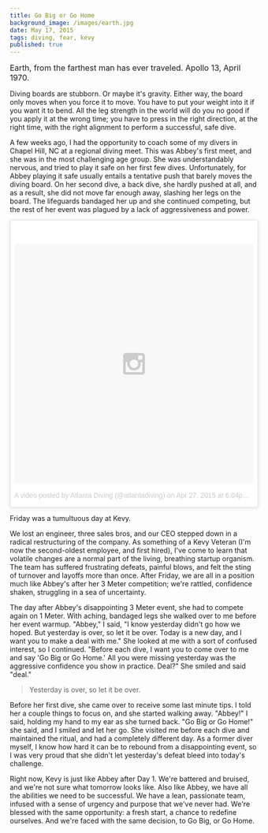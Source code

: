 ```yaml
---
title: Go Big or Go Home
background_image: /images/earth.jpg
date: May 17, 2015
tags: diving, fear, kevy
published: true
---
```


<p class="text-muted"><font size="3">Earth, from the farthest man has ever traveled. Apollo 13, April 1970.</font></p>

Diving boards are stubborn. Or maybe it's gravity. Either way, the board
only moves when you force it to move. You have to put your weight into it
if you want it to bend. All the leg strength in the world will do you no
good if you apply it at the wrong time; you have to press in the right
direction, at the right time, with the right alignment to perform a successful,
safe dive.

A few weeks ago, I had the opportunity to coach some of my divers in
Chapel Hill, NC at a regional diving meet. This was Abbey's first meet,
and she was in the most challenging age group. She was understandably nervous,
and tried to play it safe on her first few dives. Unfortunately, for Abbey
playing it safe usually entails a tentative push that barely moves the diving
board. On her second dive, a back dive, she hardly pushed at all, and as a result,
she did not move far enough away, slashing her legs on the board. The lifeguards
bandaged her up and she continued competing, but the rest of her event was plagued
by a lack of aggressiveness and power.

<blockquote class="instagram-media" data-instgrm-version="4" style=" background:#FFF; border:0; border-radius:3px; box-shadow:0 0 1px 0 rgba(0,0,0,0.5),0 1px 10px 0 rgba(0,0,0,0.15); margin: 1px; max-width:658px; padding:0; width:99.375%; width:-webkit-calc(100% - 2px); width:calc(100% - 2px);"><div style="padding:8px;"> <div style=" background:#F8F8F8; line-height:0; margin-top:40px; padding:50% 0; text-align:center; width:100%;"> <div style=" background:url(data:image/png;base64,iVBORw0KGgoAAAANSUhEUgAAACwAAAAsCAMAAAApWqozAAAAGFBMVEUiIiI9PT0eHh4gIB4hIBkcHBwcHBwcHBydr+JQAAAACHRSTlMABA4YHyQsM5jtaMwAAADfSURBVDjL7ZVBEgMhCAQBAf//42xcNbpAqakcM0ftUmFAAIBE81IqBJdS3lS6zs3bIpB9WED3YYXFPmHRfT8sgyrCP1x8uEUxLMzNWElFOYCV6mHWWwMzdPEKHlhLw7NWJqkHc4uIZphavDzA2JPzUDsBZziNae2S6owH8xPmX8G7zzgKEOPUoYHvGz1TBCxMkd3kwNVbU0gKHkx+iZILf77IofhrY1nYFnB/lQPb79drWOyJVa/DAvg9B/rLB4cC+Nqgdz/TvBbBnr6GBReqn/nRmDgaQEej7WhonozjF+Y2I/fZou/qAAAAAElFTkSuQmCC); display:block; height:44px; margin:0 auto -44px; position:relative; top:-22px; width:44px;"></div></div><p style=" color:#c9c8cd; font-family:Arial,sans-serif; font-size:14px; line-height:17px; margin-bottom:0; margin-top:8px; overflow:hidden; padding:8px 0 7px; text-align:center; text-overflow:ellipsis; white-space:nowrap;"><a href="https://instagram.com/p/1_97jMybGn/" style=" color:#c9c8cd; font-family:Arial,sans-serif; font-size:14px; font-style:normal; font-weight:normal; line-height:17px; text-decoration:none;" target="_top">A video posted by Atlanta Diving (@atlantadiving)</a> on <time style=" font-family:Arial,sans-serif; font-size:14px; line-height:17px;" datetime="2015-04-28T01:04:13+00:00">Apr 27, 2015 at 6:04pm PDT</time></p></div></blockquote>
<script async defer src="//platform.instagram.com/en_US/embeds.js"></script>

Friday was a tumultuous day at Kevy.

We lost an engineer, three sales bros, and our CEO stepped down in a radical
restructuring of the company. As something of a Kevy Veteran
(I'm now the second-oldest employee, and first hired), I've
come to learn that volatile changes are a normal part of the living, breathing
startup organism. The team has suffered frustrating defeats, painful blows, and
felt the sting of turnover and layoffs more than once. After Friday, we are all
in a position much like Abbey's after her 3 Meter competition; we're rattled,
confidence shaken, struggling in a sea of uncertainty.

The day after Abbey's disappointing 3 Meter event, she had to compete again on
1 Meter. With aching, bandaged legs she walked over to me before her event warmup.
"Abbey," I said, "I know yesterday didn't go how we hoped. But yesterday is over,
so let it be over. Today is a new day, and I want you to make a deal with me."
She looked at me with a sort of confused interest, so I continued. "Before each
dive, I want you to come over to me and say 'Go Big or Go Home.' All you were
missing yesterday was the aggressive confidence you show in practice. Deal?"
She smiled and said "deal."

> Yesterday is over, so let it be over.

Before her first dive, she came over to receive some last minute tips.
I told her a couple things to focus on, and she started
walking away. "Abbey!" I said, holding my hand to my ear as she turned back. "Go
Big or Go Home!" she said, and I smiled and let her go. She visited me before
each dive and maintained the ritual, and had a completely different day. As
a former diver myself, I know how hard it can be to rebound from a disappointing
event, so I was very proud that she didn't let yesterday's defeat bleed into
today's challenge.

Right now, Kevy is just like Abbey after Day 1. We're battered and bruised, and
we're not sure what tomorrow looks like. Also like Abbey, we have all the abilities
we need to be successful. We have a lean, passionate team, infused with a sense
of urgency and purpose that we've never had. We're blessed with the same opportunity:
a fresh start, a chance to redefine ourselves. And we're faced with the same decision,
to Go Big, or Go Home.
